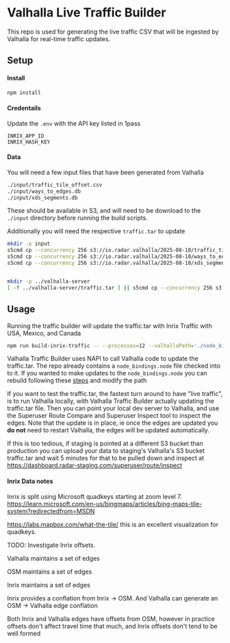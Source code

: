 # Valhalla Live Traffic Builder

This repo is used for generating the live traffic CSV that will be ingested by Valhalla for real-time traffic updates.


## Setup

#### Install
```bash
npm install
```

#### Credentails

Update the `.env` with the API key listed in 1pass

```
INRIX_APP_ID
INRIX_HASH_KEY
```


#### Data
You will need a few input files that have been generated from Valhalla
```bash
./input/traffic_tile_offset.csv
./input/ways_to_edges.db
./input/xds_segments.db
```
These should be available in S3, and will need to be download to the `./input` directory before running the build scripts.

Additionally you will need the respective `traffic.tar` to update

```bash
mkdir -p input
s5cmd cp --concurrency 256 s3://io.radar.valhalla/2025-08-10/traffic_tile_offset.csv ./input/traffic_tile_offset.csv
s5cmd cp --concurrency 256 s3://io.radar.valhalla/2025-08-10/ways_to_edges.db ./input/ways_to_edges.db
s5cmd cp --concurrency 256 s3://io.radar.valhalla/2025-08-10/xds_segments.db ./input/xds_segments.db


mkdir -p ../valhalla-server
[ -f ../valhalla-server/traffic.tar ] || s5cmd cp --concurrency 256 s3://io.radar.valhalla/2025-08-10/traffic.tar ../valhalla-server/traffic.tar
```


## Usage

Running the traffic builder will update the traffic.tar with Inrix Traffic with USA, Mexico, and Canada


```bash
npm run build-inrix-traffic -- --processes=12 --valhallaPath='./node_bindings.node' --trafficPath='../valhalla-server/traffic.tar' --inputPath='./input'
```

Valhalla Traffic Builder uses NAPI to call Valhalla code to update the traffic.tar. The repo already contains a `node_bindings.node` file checked into to it. If you wanted to make updates to the `node_bindings.node` you can rebuild following these [steps](../README_RADAR.md#2-valhalla-traffic-worker) and modify the path


If you want to test the traffic.tar, the fastest turn around to have "live traffic", is to run Valhalla locally, with Valhalla Traffic Builder actually updating the traffic.tar file. Then you can point your local dev server to Valhalla, and use the Superuser Route Compare and Superuser Inspect tool to inspect the edges. Note that the update is in place, ie once the edges are updated you **do not** need to restart Valhalla, the edges will be updated automatically.

If this is too tedious, if staging is pointed at a different S3 bucket than production you can upload your data to staging's Valhalla's S3 bucket traffic.tar and wait 5 minutes for that to be pulled down and inspect at https://dashboard.radar-staging.com/superuser/route/inspect

#### Inrix Data notes

Inrix is split using Microsoft quadkeys starting at zoom level 7. https://learn.microsoft.com/en-us/bingmaps/articles/bing-maps-tile-system?redirectedfrom=MSDN

https://labs.mapbox.com/what-the-tile/ this is an excellent visualization for quadkeys.

TODO: Investigate Inrix offsets.

Valhalla maintains a set of edges

OSM maintains a set of edges

Inrix maintains a set of edges


Inrix provides a conflation from Inrix -> OSM. And Valhalla can generate an OSM -> Valhalla edge conflation


Both Inrix and Valhalla edges have offsets from OSM, however in practice offsets don't affect travel time that much, and Inrix offsets don't tend to be well formed
